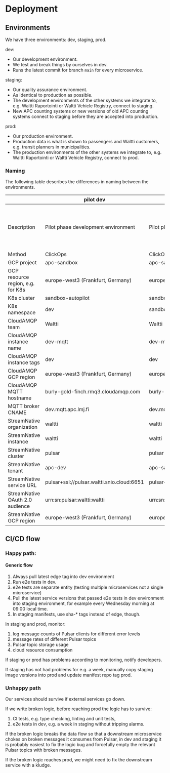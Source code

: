 # Deployment

## Environments

We have three environments: dev, staging, prod.

dev:

- Our development environment.
- We test and break things by ourselves in dev.
- Runs the latest commit for branch `main` for every microservice.

staging:

- Our quality assurance environment.
- As identical to production as possible.
- The development environments of the other systems we integrate to, e.g. Waltti Raportointi or Waltti Vehicle Registry, connect to staging.
- New APC counting systems or new versions of old APC counting systems connect to staging before they are accepted into production.

prod:

- Our production environment.
- Production data is what is shown to passengers and Waltti customers, e.g. transit planners in municipalities.
- The production environments of the other systems we integrate to, e.g. Waltti Raportointi or Waltti Vehicle Registry, connect to prod.

### Naming

The following table describes the differences in naming between the environments.

|                                   | pilot dev                                  | pilot prod                                 | dev                                          | staging                                     | prod                                        | common                                                             |
| --------------------------------- | ------------------------------------------ | ------------------------------------------ | -------------------------------------------- | ------------------------------------------- | ------------------------------------------- | ------------------------------------------------------------------ |
| Description                       | Pilot phase development environment        | Pilot phase production environment         | Productization phase development environment | Productization phase staging environment    | Productization phase production environment | Common, shared things like DNS management for productization phase |
| Method                            | ClickOps                                   | ClickOps                                   | IaC                                          | IaC                                         | IaC                                         | IaC                                                                |
| GCP project                       | apc-sandbox                                | apc-sandbox                                | apc-sandbox                                  | apc-staging                                 |                                             | apc-sandbox                                                        |
| GCP resource region, e.g. for K8s | europe-west3 (Frankfurt, Germany)          | europe-west3 (Frankfurt, Germany)          | europe-west3 (Frankfurt, Germany)            | europe-west3 (Frankfurt, Germany)           |                                             | europe-west3 (Frankfurt, Germany)                                  |
| K8s cluster                       | sandbox-autopilot                          | sandbox-autopilot                          | prototype                                    | staging                                     |                                             | N/A                                                                |
| K8s namespace                     | dev                                        | sandbox                                    | dev                                          | staging                                     |                                             | N/A                                                                |
| CloudAMQP team                    | Waltti                                     | Waltti                                     | Waltti                                       | Waltti                                      |                                             | N/A                                                                |
| CloudAMQP instance name           | dev-mqtt                                   | dev-mqtt                                   | sandbox-mqtt                                 | staging-mqtt                                |                                             | N/A                                                                |
| CloudAMQP instance tags           | dev                                        | dev                                        | sandbox                                      | staging                                     |                                             | N/A                                                                |
| CloudAMQP GCP region              | europe-west3 (Frankfurt, Germany)          | europe-west3 (Frankfurt, Germany)          | europe-west3 (Frankfurt, Germany)            | europe-west3 (Frankfurt, Germany)           |                                             | N/A                                                                |
| CloudAMQP MQTT hostname           | burly-gold-finch.rmq3.cloudamqp.com        | burly-gold-finch.rmq3.cloudamqp.com        | lively-cobalt-wasp.rmq5.cloudamqp.com        | crisp-green-hippo.rmq2.cloudamqp.com        |                                             | N/A                                                                |
| MQTT broker CNAME                 | dev.mqtt.apc.lmj.fi                        | dev.mqtt.apc.lmj.fi                        | mqtt-dev.apc.waltti.fi                       | mqtt-staging.apc.waltti.fi                  |                                             | N/A                                                                |
| StreamNative organization         | waltti                                     | waltti                                     | waltti                                       | waltti                                      |                                             | N/A                                                                |
| StreamNative instance             | waltti                                     | waltti                                     | alpha                                        | beta                                        |                                             | N/A                                                                |
| StreamNative cluster              | pulsar                                     | pulsar                                     | sandbox                                      | staging                                     |                                             | N/A                                                                |
| StreamNative tenant               | apc-dev                                    | apc-sandbox                                | apc-sandbox                                  | apc-staging                                 |                                             | N/A                                                                |
| StreamNative service URL          | pulsar+ssl://pulsar.waltti.snio.cloud:6651 | pulsar+ssl://pulsar.waltti.snio.cloud:6651 | pulsar+ssl://sandbox.waltti.snio.cloud:6651  | pulsar+ssl://staging.waltti.snio.cloud:6651 |                                             | N/A                                                                |
| StreamNative OAuth 2.0 audience   | urn:sn:pulsar:waltti:waltti                | urn:sn:pulsar:waltti:waltti                | urn:sn:pulsar:waltti:alpha                   | urn:sn:pulsar:waltti:beta                   |                                             | N/A                                                                |
| StreamNative GCP region           | europe-west3 (Frankfurt, Germany)          | europe-west3 (Frankfurt, Germany)          | europe-west1 (St. Ghislain, Belgium)         | europe-west1 (St. Ghislain, Belgium)        |                                             | N/A                                                                |

## CI/CD flow

### Happy path:

#### Generic flow

1. Always pull latest edge tag into dev environment
2. Run e2e tests in dev.
3. e2e tests are separate entity (testing multiple microservices not a single microservice)
4. Pull the latest service versions that passed e2e tests in dev environment into staging environment, for example every Wednesday morning at 09:00 local time.
5. In staging manifests, use sha-\* tags instead of edge, though.

In staging and prod, monitor:

1. log message counts of Pulsar clients for different error levels
2. message rates of different Pulsar topics
3. Pulsar topic storage usage
4. cloud resource consumption

If staging or prod has problems according to monitoring, notify developers.

If staging has not had problems for e.g. a week, manually copy staging image versions into prod and update manifest repo tag prod.

### Unhappy path

Our services should survive if external services go down.

If we write broken logic, before reaching prod the logic has to survive:

1. CI tests, e.g. type checking, linting and unit tests,
2. e2e tests in dev, e.g. a week in staging without tripping alarms.

If the broken logic breaks the data flow so that a downstream microservice chokes on broken messages it consumes from Pulsar, in dev and staging it is probably easiest to fix the logic bug and forcefully empty the relevant Pulsar topics with broken messages.

If the broken logic reaches prod, we might need to fix the downstream service with a kludge.
